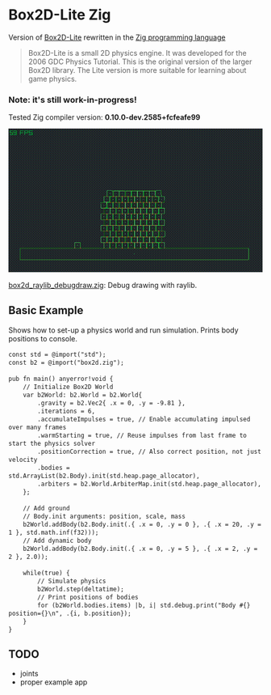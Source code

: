 # Box2D-Lite Zig
Version of [Box2D-Lite](https://github.com/erincatto/box2d-lite) rewritten in
the [Zig programming language](https://ziglang.org/)

> Box2D-Lite is a small 2D physics engine. It was developed for the 2006 GDC Physics Tutorial. This is the original version of the larger Box2D library. The Lite version is more suitable for learning about game physics.

### Note: it's still work-in-progress!

Tested Zig compiler version: **0.10.0-dev.2585+fcfeafe99**

![screencap](screencap_raylib_0.gif)

[box2d_raylib_debugdraw.zig](box2d_raylib_debugdraw.zig): Debug drawing with raylib.

## Basic Example
Shows how to set-up a physics world and run simulation. Prints body positions to console.
```zig
const std = @import("std");
const b2 = @import("box2d.zig");

pub fn main() anyerror!void {
    // Initialize Box2D World
    var b2World: b2.World = b2.World{
        .gravity = b2.Vec2{ .x = 0, .y = -9.81 },
        .iterations = 6,
        .accumulateImpulses = true, // Enable accumulating impulsed over many frames
        .warmStarting = true, // Reuse impulses from last frame to start the physics solver
        .positionCorrection = true, // Also correct position, not just velocity
        .bodies = std.ArrayList(b2.Body).init(std.heap.page_allocator),
        .arbiters = b2.World.ArbiterMap.init(std.heap.page_allocator),
    };

    // Add ground
    // Body.init arguments: position, scale, mass
    b2World.addBody(b2.Body.init(.{ .x = 0, .y = 0 }, .{ .x = 20, .y = 1 }, std.math.inf(f32)));
    // Add dynamic body
    b2World.addBody(b2.Body.init(.{ .x = 0, .y = 5 }, .{ .x = 2, .y = 2 }, 2.0));
    
    while(true) {
        // Simulate physics
        b2World.step(deltatime);
        // Print positions of bodies
        for (b2World.bodies.items) |b, i| std.debug.print("Body #{} position={}\n", .{i, b.position});
    }
}
```

## TODO
- joints
- proper example app
